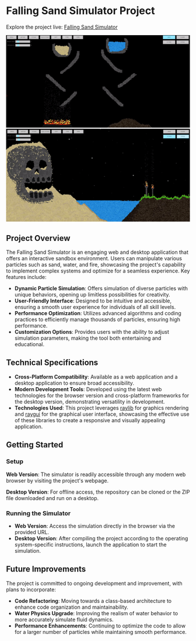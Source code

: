 # Falling Sand Simulator Project

Explore the project live: [Falling Sand Simulator](https://uoretr0.github.io/Falling-Sand-Simulator/)

![Preview 2](https://github.com/uoRetr0/Falling-Sand-Simulator/blob/main/preview%202.gif)
![Preview](https://github.com/uoRetr0/Falling-Sand-Simulator/blob/main/preview.gif)

## Project Overview

The Falling Sand Simulator is an engaging web and desktop application that offers an interactive sandbox environment. Users can manipulate various particles such as sand, water, and fire, showcasing the project's capability to implement complex systems and optimize for a seamless experience. Key features include:

- **Dynamic Particle Simulation**: Offers simulation of diverse particles with unique behaviors, opening up limitless possibilities for creativity.
- **User-Friendly Interface**: Designed to be intuitive and accessible, ensuring a smooth user experience for individuals of all skill levels.
- **Performance Optimization**: Utilizes advanced algorithms and coding practices to efficiently manage thousands of particles, ensuring high performance.
- **Customization Options**: Provides users with the ability to adjust simulation parameters, making the tool both entertaining and educational.

## Technical Specifications

- **Cross-Platform Compatibility**: Available as a web application and a desktop application to ensure broad accessibility.
- **Modern Development Tools**: Developed using the latest web technologies for the browser version and cross-platform frameworks for the desktop version, demonstrating versatility in development.
- **Technologies Used**: This project leverages [raylib](https://www.raylib.com/) for graphics rendering and [raygui](https://github.com/raysan5/raygui) for the graphical user interface, showcasing the effective use of these libraries to create a responsive and visually appealing application.

## Getting Started

### Setup

**Web Version**: The simulator is readily accessible through any modern web browser by visiting the project's webpage.

**Desktop Version**: For offline access, the repository can be cloned or the ZIP file downloaded and run on a desktop.

### Running the Simulator

- **Web Version**: Access the simulation directly in the browser via the provided URL.
- **Desktop Version**: After compiling the project according to the operating system-specific instructions, launch the application to start the simulation.

## Future Improvements

The project is committed to ongoing development and improvement, with plans to incorporate:

- **Code Refactoring**: Moving towards a class-based architecture to enhance code organization and maintainability.
- **Water Physics Upgrade**: Improving the realism of water behavior to more accurately simulate fluid dynamics.
- **Performance Enhancements**: Continuing to optimize the code to allow for a larger number of particles while maintaining smooth performance.

